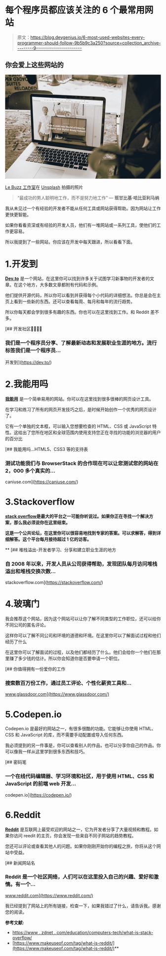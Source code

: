 # 每个程序员都应该关注的 6 个最常用网站

> 原文：<https://blog.devgenius.io/6-most-used-websites-every-programmer-should-follow-9b5b9c3a250?source=collection_archive---------9----------------------->

## 你会爱上这些网站的

![](img/06153e9b3081344279c9d987ae6241f5.png)

[Le Buzz 工作室](https://unsplash.com/@le_buzz?utm_source=medium&utm_medium=referral)在 [Unsplash](https://unsplash.com?utm_source=medium&utm_medium=referral) 拍摄的照片

> “最成功的男人聪明地工作，而不是努力地工作”
> ― **班甘比基·哈比亚利马纳**

我从未见过一个有经验的开发者不能从任何工具或网站获得帮助。因为网站让工作更快更智能。

如果你看看资深或有经验的开发人员，他们有一堆网站或一系列工具，使他们的工作更容易。

所以我提到了一些网站，你应该在开发中每天跟进，所以看看下面。

# 1.开发到

[**Dev.to**](https://dev.to/) 是一个网站，在这里你可以找到许多关于试图学习新事物的开发者的文章。在这个地方，大多数文章都附有代码和示例。

他们提供开源代码，所以你可以看到并获得每个小代码的详细想法。你总是会在主页上看到一些新的东西。还可以查看每周、每月和每年的流行趋势。

所以你每天都会学到很多有趣的东西。你也可以在这里找到工作。和 Reddit 差不多。

[](https://dev.to/) [## 开发社区👩‍💻👨‍💻

### 我们是一个程序员分享、了解最新动态和发展职业生涯的地方。流行标签我们是一个程序员…

开发到](https://dev.to/) 

# 2.我能用吗

[**我能用**](https://caniuse.com/) 是一个简单易用的网站。你可以在这里找到很多很棒的网页设计工具。

在学习和练习了所有的网页开发技巧之后，是时候开始创作一个优秀的网页设计了。

它有一个单独的文本框，可以输入您想要检查的 HTML、CSS 或 JavaScript 特性。这给出了您所在地区和全球范围内使用支持您正在寻找的功能的浏览器的用户的百分比

 [## 我能用吗...HTML5、CSS3 等的支持表

### 测试功能我们与 BrowserStack 的合作现在可以让您测试您的网站在 2，000 多个真实的…

caniuse.com](https://caniuse.com/) 

# 3.Stackoverflow

[**stack overflow**](https://stackoverflow.com/)**是最大的平台之一可能你听说过。如果你正在寻找一个解决方案，那么我必须说你在这里结束。**

**这是一个公共论坛，在这里你可以很容易地找到专家的答案。可以求解答，得到详细解答。这个平台每月接待超过 1 亿的访客。**

**[](https://stackoverflow.com/) [## 堆栈溢出-开发者学习、分享和建立职业生涯的地方

### 自 2008 年以来，开发人员从公司获得帮助，发现团队每月访问堆栈溢出和堆栈交换次数…

stackoverflow.com](https://stackoverflow.com/) 

# 4.玻璃门

我会推荐这个网站，因为这个网站可以让你了解不同类型的工作职位，还可以给你不同公司的匿名评论。

这样你可以了解不同公司和环境的道德和环境。在这里你可以了解面试过程和他们经历了什么

在这里你可以了解面试的过程，以及他们都经历了什么。他们会给你一个他们在那里赚了多少钱的估计。所以你会知道你是否要申请一个职位。

[](https://www.glassdoor.com/) [## 你值得拥有一份爱你的工作

### 搜索数百万份工作，通过员工评论、个性化薪资工具和…

www.glassdoor.com](https://www.glassdoor.com/) 

# 5.Codepen.io

Codepen.io 是最好的网站之一，有很多很酷的功能。它能够让你使用 HTML、CSS 和 JavaScript 的库，而不需要手动配置或导入任何东西。

我必须提到的另一件事是，你可以查看别人的作品，也可以分享你自己的作品。你可以像我一样从这里学到很多东西和技巧。

[](https://codepen.io/) [## 密码笔

### 一个在线代码编辑器、学习环境和社区，用于使用 HTML、CSS 和 JavaScript 的前端 web 开发…

codepen.io](https://codepen.io/) 

# 6.Reddit

[**Reddit**](https://www.reddit.com/) 是互联网上最受欢迎的网站之一，它为开发者分享了大量视频和教程。如果你访问 reedit 的主页，你会发现一些来自不同子网站的趋势教程。

您还可以评论或查看其他人的问题。如果你刚刚开始你的编程之旅，你将从这个网站中受益。

[](https://www.reddit.com/) [## 新闻网站名

### Reddit 是一个社区网络，人们可以在这里投入自己的兴趣、爱好和激情。有一个…

www.reddit.com](https://www.reddit.com/) 

我已经提到了网站上的所有链接，检查一下，如果我错过了什么，请告诉我。感谢您的阅读。

**参考文献:**

*   [https://www . zdnet . com/education/computers-tech/what-is-stack-overflow/](https://www.zdnet.com/education/computers-tech/what-is-stack-overflow/)
*   [https://www.makeuseof.com/tag/what-is-reddit/](https://www.makeuseof.com/tag/what-is-reddit/)**